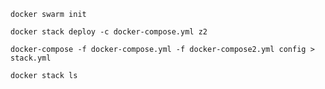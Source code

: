 ```docker swarm init```

```docker stack deploy -c docker-compose.yml z2```

```docker-compose -f docker-compose.yml -f docker-compose2.yml config > stack.yml```

```docker stack ls```
